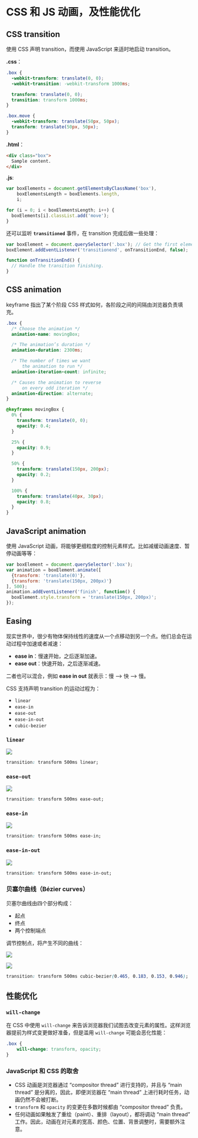 # CSS 和 JS 动画，及性能优化

## CSS transition

使用 CSS 声明 transition，而使用 JavaScript 来适时地启动 transition。

**.css**：

```css
.box {
  -webkit-transform: translate(0, 0);
  -webkit-transition: -webkit-transform 1000ms;

  transform: translate(0, 0);
  transition: transform 1000ms;
}

.box.move {
  -webkit-transform: translate(50px, 50px);
  transform: translate(50px, 50px);
}
```

**.html**：

```html
<div class="box">
  Sample content.
</div>
```

**.js**:

```js
var boxElements = document.getElementsByClassName('box'),
    boxElementsLength = boxElements.length,
    i;

for (i = 0; i < boxElementsLength; i++) {
  boxElements[i].classList.add('move');
}
```

还可以监听 **`transitioned`** 事件，在 transition 完成后做一些处理：

```js
var boxElement = document.querySelector('.box'); // Get the first element which has the box class.
boxElement.addEventListener('transitionend', onTransitionEnd, false);

function onTransitionEnd() {
  // Handle the transition finishing.
}
```

## CSS animation

keyframe 指出了某个阶段 CSS 样式如何，各阶段之间的间隔由浏览器负责填充。

```css
.box {
  /* Choose the animation */
  animation-name: movingBox;

  /* The animation’s duration */
  animation-duration: 2300ms;

  /* The number of times we want
      the animation to run */
  animation-iteration-count: infinite;

  /* Causes the animation to reverse
      on every odd iteration */
  animation-direction: alternate;
}

@keyframes movingBox {
  0% {
    transform: translate(0, 0);
    opacity: 0.4;
  }

  25% {
    opacity: 0.9;
  }

  50% {
    transform: translate(150px, 200px);
    opacity: 0.2;
  }

  100% {
    transform: translate(40px, 30px);
    opacity: 0.8;
  }
}
```

## JavaScript animation

使用 JavaScript 动画，将能够更细粒度的控制元素样式。比如减缓动画速度、暂停动画等等：

```js
var boxElement = document.querySelector('.box');
var animation = boxElement.animate([
  {transform: 'translate(0)'},
  {transform: 'translate(150px, 200px)'}
], 500);
animation.addEventListener('finish', function() {
  boxElement.style.transform = 'translate(150px, 200px)';
});
```

## Easing

现实世界中，很少有物体保持线性的速度从一个点移动到另一个点。他们总会在运动过程中加速或者减速：

- **ease in**：慢速开始，之后逐渐加速。
- **ease out**：快速开始，之后逐渐减速。

二者也可以混合，例如 **ease in out** 就表示：慢 —> 快 —> 慢。

CSS 支持声明 transition 的运动过程为：

- `linear`
- `ease-in`
- `ease-out`
- `ease-in-out`
- `cubic-bezier`

### `linear`

![](https://cdn-images-1.medium.com/max/1600/1*M5htfOGgza04ISv_l-69zg.png)

```css
transition: transform 500ms linear;
```

### `ease-out`

![](https://cdn-images-1.medium.com/max/1600/1*VDWQl67cmbyAFC5xL9Og4g.png)

```css
transition: transform 500ms ease-out;
```

### `ease-in`

![](https://cdn-images-1.medium.com/max/1600/1*rWh8YlBn8SypiMduLiYDhA.png)

```css
transition: transform 500ms ease-in;
```

### `ease-in-out`

![](https://cdn-images-1.medium.com/max/1600/1*tGXhNroe8KxGN7r4UTVSHw.png)

```css
transition: transform 500ms ease-in-out;
```

### 贝塞尔曲线（Bézier curves）

贝塞尔曲线由四个部分构成：

- 起点
- 终点
- 两个控制端点

调节控制点，将产生不同的曲线：

![](https://cdn-images-1.medium.com/max/1600/1*2v7G1ZJ1C-y_mWHOYQfQKQ.png)

![](https://cdn-images-1.medium.com/max/1600/1*P5nzyldL4rg36dZmt2RViQ.png)

```css
transition: transform 500ms cubic-bezier(0.465, 0.183, 0.153, 0.946);
```

## 性能优化

### `will-change`

在 CSS 中使用 `will-change` 来告诉浏览器我们试图去改变元素的属性。这样浏览器提前为样式变更做好准备，但是滥用 `will-change` 可能会恶化性能：

```css
.box {
    will-change: transform, opacity;
}
```

### JavaScript 和 CSS 的取舍

- CSS 动画是浏览器通过 “compositor thread” 进行支持的，并且与 “main thread” 是分离的，因此，即便浏览器在 “main thread” 上进行耗时任务，动画仍然不会被打断。
- `transform` 和  `opacity` 的变更在多数时候都由 “compositor thread” 负责。
- 任何动画如果触发了重绘（paint）、重排（layout），都将调动 “main thread” 工作。因此，动画在对元素的宽高、颜色、位置、背景调整时，需要额外注意。